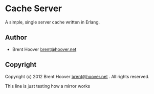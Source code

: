 # Cache Server

A simple, single server cache written in Erlang.


## Author

* Brent Hoover <brent@hoover.net>

## Copyright

Copyright (c)  2012 Brent Hoover <brent@hoover.net> .  All rights reserved.

This line is just testing how a mirror works
